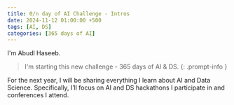 ```yaml
---
title: 0/n day of AI Challenge - Intros
date: 2024-11-12 01:00:00 +500
tags: [AI, DS]
categories: [365 days of AI]
---
```


I'm Abudl Haseeb.

> I'm starting this new challenge - 365 days of AI & DS.
{: .prompt-info }

For the next year, I will be sharing everything I learn about AI and Data Science. Specifically, I’ll focus on AI and DS hackathons I participate in and conferences I attend.
